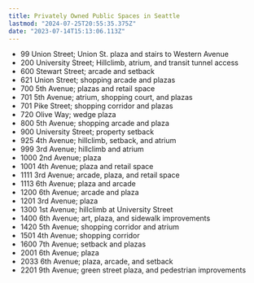 ```yaml
---
title: Privately Owned Public Spaces in Seattle
lastmod: "2024-07-25T20:55:35.375Z"
date: "2023-07-14T15:13:06.113Z"
---
```


- 99 Union Street; Union St. plaza and stairs to Western Avenue
- 200 University Street; Hillclimb, atrium, and transit tunnel access
- 600 Stewart Street; arcade and setback
- 621 Union Street; shopping arcade and plazas
- 700 5th Avenue; plazas and retail space
- 701 5th Avenue; atrium, shopping court, and plazas
- 701 Pike Street; shopping corridor and plazas
- 720 Olive Way; wedge plaza
- 800 5th Avenue; shopping arcade and plaza
- 900 University Street; property setback
- 925 4th Avenue; hillclimb, setback, and atrium
- 999 3rd Avenue; hillclimb and atrium
- 1000 2nd Avenue; plaza
- 1001 4th Avenue; plaza and retail space
- 1111 3rd Avenue; arcade, plaza, and retail space
- 1113 6th Avenue; plaza and arcade
- 1200 6th Avenue; arcade and plaza
- 1201 3rd Avenue; plaza
- 1300 1st Avenue; hillclimb at University Street
- 1400 6th Avenue; art, plaza, and sidewalk improvements
- 1420 5th Avenue; shopping corridor and atrium
- 1501 4th Avenue; shopping corridor
- 1600 7th Avenue; setback and plazas
- 2001 6th Avenue; plaza
- 2033 6th Avenue; plaza, arcade, and setback
- 2201 9th Avenue; green street plaza, and pedestrian improvements
